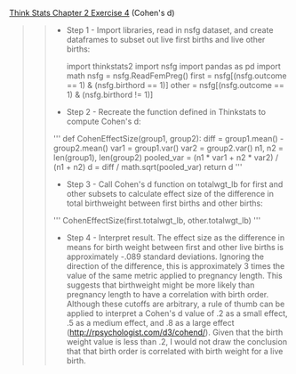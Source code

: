 [Think Stats Chapter 2 Exercise 4](http://greenteapress.com/thinkstats2/html/thinkstats2003.html#toc24) (Cohen's d)

>> * Step 1 - Import libraries, read in nsfg dataset, and create dataframes to subset out live first births and live other births:
>>
>>    import thinkstats2
    import nsfg
    import pandas as pd
    import math
    nsfg = nsfg.ReadFemPreg()
    first = nsfg[(nsfg.outcome == 1) & (nsfg.birthord == 1)]
    other = nsfg[(nsfg.outcome == 1) & (nsfg.birthord != 1)]
>>
>>* Step 2 - Recreate the function defined in Thinkstats to compute Cohen's d:
>>
>>'''
def CohenEffectSize(group1, group2):
  diff = group1.mean() - group2.mean()
  var1 = group1.var()
  var2 = group2.var()
  n1, n2 = len(group1), len(group2)
  pooled_var = (n1 * var1 + n2 * var2) / (n1 + n2)
  d = diff / math.sqrt(pooled_var)
  return d
'''
>>
>>* Step 3 - Call Cohen's d function on totalwgt_lb for first and other subsets to calculate effect size of the difference in total birthweight between first births and other births:
>>
>>'''
CohenEffectSize(first.totalwgt_lb, other.totalwgt_lb)
'''
>>
>>* Step 4 - Interpret result. The effect size as the difference in means for birth weight between first and other live births is approximately -.089 standard deviations. Ignoring the direction of the difference, this is approximately 3 times the value of the same metric applied to pregnancy length. This suggests that birthweight might be more likely than pregnancy length to have a correlation with birth order. Although these cutoffs are arbitrary, a rule of thumb can be applied to interpret a Cohen's d value of .2 as a small effect, .5 as a medium effect, and .8 as a large effect (http://rpsychologist.com/d3/cohend/). Given that the birth weight value is less than .2, I would not draw the conclusion that that birth order is correlated with birth weight for a live birth.
